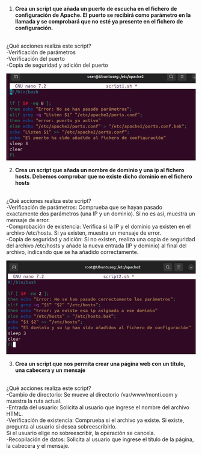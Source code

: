 1. **Crea un script que añada un puerto de escucha en el fichero de configuración de Apache. El puerto se recibirá como parámetro en la llamada y se comprobará que no esté ya presente en el fichero de configuración.**
<br>
¿Qué acciones realiza este script?
<br>
-Verificación de parámetros<br>
-Verificación del puerto<br>
-Copia de seguridad y adición del puerto<br>

![Texto alternativo](images/Screenshot_1.png)

2. **Crea un script que añada un nombre de dominio y una ip al fichero hosts. Debemos comprobar que no existe dicho dominio en el fichero hosts**
<br>
¿Qué acciones realiza este script?
<br>
-Verificación de parámetros: Comprueba que se hayan pasado exactamente dos parámetros (una IP y un dominio). Si no es así, muestra un mensaje de error.
<br>
-Comprobación de existencia: Verifica si la IP y el dominio ya existen en el archivo /etc/hosts. Si ya existen, muestra un mensaje de error.
<br>
-Copia de seguridad y adición: Si no existen, realiza una copia de seguridad del archivo /etc/hosts y añade la nueva entrada (IP y dominio) al final del archivo, indicando que se ha añadido correctamente.
<br>

![Texto alternativo](images/Captura2.png)

3. **Crea un script que nos permita crear una página web con un título, una cabecera y un mensaje**
<br>
¿Qué acciones realiza este script?
<br>
-Cambio de directorio: Se mueve al directorio /var/www/monti.com y muestra la ruta actual.
<br>
-Entrada del usuario: Solicita al usuario que ingrese el nombre del archivo HTML.
<br>
-Verificación de existencia: Comprueba si el archivo ya existe. Si existe, pregunta al usuario si desea sobreescribirlo.
<br>
Si el usuario elige no sobreescribir, la operación se cancela.
<br>
-Recopilación de datos: Solicita al usuario que ingrese el título de la página, la cabecera y el mensaje.
